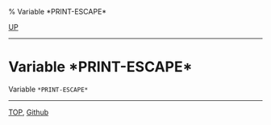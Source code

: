% Variable \*PRINT-ESCAPE\*

[UP](22.4.html)  

---

# Variable **\*PRINT-ESCAPE\***


Variable `*PRINT-ESCAPE*`



---
[TOP](index.html),  [Github](https://github.com/nptcl/npt-japanese)

